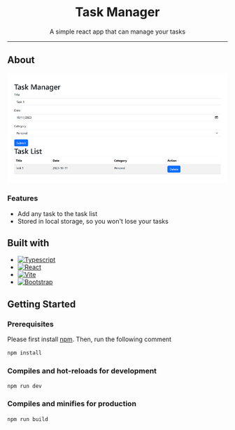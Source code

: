 <div align="center">
  <h1 align="center">Task Manager</h1>
  <p align="center">
    A simple react app that can manage your tasks
  </p>
</div>

------
## About
[![Todo App Screen Shot][product-screenshot]](https://task-manage.humanhei.com)

### Features

- Add any task to the task list
- Stored in local storage, so you won't lose your tasks

## Built with
- [![Typescript][Typescript]][Typescript-url]
- [![React][React.js]][React-url]
- [![Vite][Vite.js]][Vite-url]
- [![Bootstrap][Bootstrap.com]][Bootstrap-url]

## Getting Started

### Prerequisites
Please first install [npm](https://docs.npmjs.com/downloading-and-installing-node-js-and-npm). Then, run the following comment
```bash
npm install
```
### Compiles and hot-reloads for development
```
npm run dev
```

### Compiles and minifies for production
```
npm run build
```


<!-- MARKDOWN LINKS & IMAGES -->
[product-screenshot]: documentation/screenshot.png
[Typescript]: https://img.shields.io/badge/typescript-3178C6?style=for-the-badge&logo=typescript&logoColor=white
[Typescript-url]: https://www.typescriptlang.org/
[React.js]: https://img.shields.io/badge/React-20232A?style=for-the-badge&logo=react&logoColor=61DAFB
[React-url]: https://reactjs.org/
[Vite.js]: https://img.shields.io/badge/Vite-646CFF?style=for-the-badge&logo=vite&logoColor=white
[Vite-url]: https://vitejs.dev/
[Bootstrap.com]: https://img.shields.io/badge/Bootstrap-7952B3?style=for-the-badge&logo=bootstrap&logoColor=white
[Bootstrap-url]: https://getbootstrap.com/